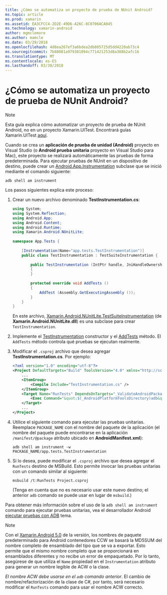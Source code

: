 ```yaml
---
title: ¿Cómo se automatiza un proyecto de prueba de NUnit Android?
ms.topic: article
ms.prod: xamarin
ms.assetid: EA3CFCC4-2D2E-49D6-A26C-8C0706ACA045
ms.technology: xamarin-android
author: mgmclemore
ms.author: mamcle
ms.date: 03/29/2018
ms.openlocfilehash: 4d8ea267ef3a6bdea2db805725d5dd4220ab73c4
ms.sourcegitcommit: 7b88081a979381094c771421253d8a388b2afc16
ms.translationtype: MT
ms.contentlocale: es-ES
ms.lasthandoff: 03/30/2018
---
```

# <a name="how-do-i-automate-an-android-nunit-test-project"></a>¿Cómo se automatiza un proyecto de prueba de NUnit Android?

> [!NOTE]
> Esta guía explica cómo automatizar un proyecto de prueba de NUnit Android, no en un proyecto Xamarin.UITest. Encontrará guías Xamarin.UITest [aquí](https://docs.microsoft.com/appcenter/test-cloud/preparing-for-upload/uitest).

Cuando se crea un **aplicación de prueba de unidad (Android)** proyecto en Visual Studio (o **Android prueba unitaria** proyecto en Visual Studio para Mac), este proyecto se realizará automáticamente las pruebas de forma predeterminada.
Para ejecutar pruebas de NUnit en un dispositivo de destino, puede crear un [Android.App.Instrumentation](https://developer.xamarin.com/api/type/Android.App.Instrumentation/) subclase que se inició mediante el comando siguiente: 

```shell
adb shell am instrument 
```

Los pasos siguientes explica este proceso:

1.  Crear un nuevo archivo denominado **TestInstrumentation.cs**: 

    ```cs 
    using System;
    using System.Reflection;
    using Android.App;
    using Android.Content;
    using Android.Runtime;
    using Xamarin.Android.NUnitLite;
     
    namespace App.Tests {
     
        [Instrumentation(Name="app.tests.TestInstrumentation")]
        public class TestInstrumentation : TestSuiteInstrumentation {
     
            public TestInstrumentation (IntPtr handle, JniHandleOwnership transfer) : base (handle, transfer)
            {
            }
     
            protected override void AddTests ()
            {
                AddTest (Assembly.GetExecutingAssembly ());
            }
        }
    }
    ```
    En este archivo, [Xamarin.Android.NUnitLite.TestSuiteInstrumentation](https://developer.xamarin.com/api/type/Xamarin.Android.NUnitLite.TestSuiteInstrumentation/) (de **Xamarin.Android.NUnitLite.dll**) es una subclase para crear `TestInstrumentation`.

2.  Implemente el [TestInstrumentation](https://developer.xamarin.com/api/constructor/Xamarin.Android.NUnitLite.TestSuiteInstrumentation.TestSuiteInstrumentation/p/System.IntPtr/Android.Runtime.JniHandleOwnership/) constructor y el [AddTests](https://developer.xamarin.com/api/member/Xamarin.Android.NUnitLite.TestSuiteInstrumentation.AddTests%28%29) método. El `AddTests` método controla qué pruebas se ejecutan realmente.

3.  Modificar el `.csproj` archivo que desea agregar **TestInstrumentation.cs**. Por ejemplo:

    ```xml
    <?xml version="1.0" encoding="utf-8"?>
    <Project DefaultTargets="Build" ToolsVersion="4.0" xmlns="http://schemas.microsoft.com/developer/msbuild/2003">
        ...
        <ItemGroup>
            <Compile Include="TestInstrumentation.cs" />
        </ItemGroup>
        <Target Name="RunTests" DependsOnTargets="_ValidateAndroidPackageProperties">
            <Exec Command="&quot;$(_AndroidPlatformToolsDirectory)adb&quot; $(AdbTarget) $(AdbOptions) shell am instrument -w $(_AndroidPackage)/app.tests.TestInstrumentation" />
        </Target>
        ...
    </Project>
    ```

3.  Utilice el siguiente comando para ejecutar las pruebas unitarias. Reemplace `PACKAGE_NAME` con el nombre del paquete de la aplicación (el nombre del paquete puede encontrarse en la aplicación `/manifest/@package` atributo ubicado en **AndroidManifest.xml**):

    ```shell
    adb shell am instrument -w PACKAGE_NAME/app.tests.TestInstrumentation
    ```

4.  Si lo desea, puede modificar el `.csproj` archivo que desea agregar el `RunTests` destino de MSBuild. Esto permite invocar las pruebas unitarias con un comando similar al siguiente:

    ```shell
    msbuild /t:RunTests Project.csproj
    ```
    (Tenga en cuenta que no es necesario usar este nuevo destino; el anterior `adb` comando se puede usar en lugar de `msbuild`.)

Para obtener más información sobre el uso de la `adb shell am instrument` comando para ejecutar pruebas unitarias, vea el desarrollador Android [ejecutar pruebas con ADB](https://developer.android.com/studio/test/command-line.html#RunTestsDevice) tema.


> [!NOTE]
> Con el [Xamarin.Android 5.0](https://developer.xamarin.com/releases/android/xamarin.android_5/xamarin.android_5.1/#Android_Callable_Wrapper_Naming) de la versión, los nombres de paquete predeterminado para Android contenedores CCW se basará la MD5SUM del nombre completo de ensamblado del tipo que se va a exportar. Esto permite que el mismo nombre completo que se proporcionará en ensamblados diferentes y no recibe un error de empaquetado. Por lo tanto, asegúrese de que utiliza el `Name` propiedad en el `Instrumentation` atributo para generar un nombre legible de ACW o la clase.

_El nombre ACW debe usarse en el `adb` comando anterior_.
El cambio de nombre/refactorización de la clase de C#, por tanto, será necesario modificar el `RunTests` comando para usar el nombre ACW correcto.

